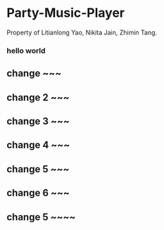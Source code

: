 # Party-Music-Player
Property of Litianlong Yao, Nikita Jain, Zhimin Tang.

### hello world

## change ~~~

## change 2 ~~~

## change 3 ~~~

## change 4 ~~~

## change 5 ~~~

## change 6 ~~~

## change 5 ~~~~

